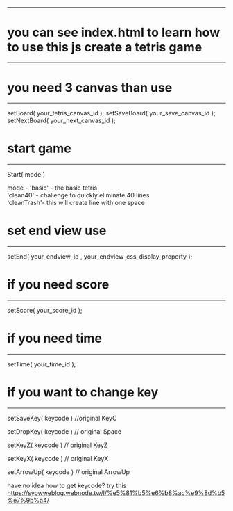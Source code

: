  ## <script src="https://syow.000webhostapp.com/Tetris/tetris.js"></script> ##
---------------------------------------------------------------------------

# you can see index.html to learn how to use this js create a tetris game #
--------------------------------------------------------------------------
# you need 3 canvas than use #
-----------------------------
setBoard( your_tetris_canvas_id );
setSaveBoard( your_save_canvas_id );
setNextBoard( your_next_canvas_id );

# start game #
----------------
Start( mode )

mode -
'basic'     -   the basic tetris <br>
'clean40'   -   challenge to quickly eliminate 40 lines<br>
'cleanTrash'-   this will create line with one space<br>

# set end view use #
---------------------------------------------------------------
setEnd( your_endview_id , your_endview_css_display_property );


# if you need score #
--------------------
setScore( your_score_id );

# if you need time #
-----------------
setTime( your_time_id );

# if you want to change key #
----------------------------
setSaveKey( keycode )   //original KeyC

setDropKey( keycode )   // original Space

setKeyZ( keycode )     // original KeyZ

setKeyX( keycode )     // original KeyX

setArrowUp( keycode )  // original ArrowUp

have no idea how to get keycode? try this
<a>https://syowweblog.webnode.tw/l/%e5%81%b5%e6%b8%ac%e9%8d%b5%e7%9b%a4/<a>